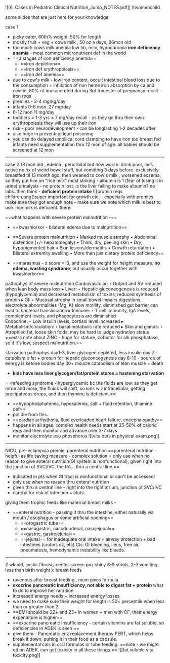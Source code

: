 ![[6. Cases in Pediatric Clinical Nutrition_Jump_NOTES.pdf]]
#womenchild 

some slides that are just here for your knowledge. 

case 1 
- picky eater, 60th% weight, 50% for length 
- mostly fruit + veg + cows milk , 50 oz a days, 26mon old 
- too much cows milk 
anemia low hb, mcv, hypochromia
**iron deficiency anemia** - most common micronutrient def in the world 
- ==3 stages of iron deficiency anemia== 
	- ==iron depletion== 
	- ==iron def erythropoiesis== 
	- ==iron def anemia==
- due to cow's milk - low iron content, occult intestinal blood loss due to the consumption + inhibition of non heme iron absorption by ca and casein. 
80% of iron accreted during 3rd trimester of pregnancy 
recall - iron reqs 
- premies - 2-4 mg/kg/day 
- infants 0-6 mon .27 mg/day 
- 6-12 mon 11 mg/day 
- toddlers = 1-3 yrs  = 7 mg/day 
recall - as they go thru their own erythropoiesis they will use up their iron 
- risk - poor neurodevelopment - can be longlasting 1-2 decades after
- also huge in preventing lead poisoning
- you can do delayed umbilical cord clamping to have iron too 
breast fed infants need supplementation thru 12 mon of age. 
all babies should be screened at 12 mon 

---
case 2 
18 mon old , edema , periorbital but now worse. 
drink poor, less active 
no hx of weird bowel stuff, but vomitting 3 days before. 
exclusively breastfed til 13 month ago, then weaned to cow's milk , worsened eczema, so they put him on "rice milk"
most striking - albumin is 1 (fear of losing it in urine)
urinalysis - no protein lost. 
is the liver failing to make albumin? no labs. 
then think - **deficient protein intake** 
![[protein reqs children.png]]super important for growth etc. - especially with premies make sure they got enough 
note - make sure we note which milk is best to use. rice milk is deficient. there 

==what happens with severe protein malnutrition -== 
- ==kwashiorkor - bilateral edema due to malnutrition== 
- ==Severe protein malnutrition • Marked muscle atrophy • Abdominal distention (+/- hepatomegaly) • Think, dry, peeling skin • Dry, hypopigmented hair • Skin lesions/dermatitis • Growth retardation • Bilateral extremity swelling • More than just dietary protein deficiency==

- ==marasmus - z score <-3, and use the weight for height measure. **no edema, wasting syndrome**; but usually occur together with kwashiorkor== 

pathophys of severe malnutrition
Cardiovascular: ‣ Output and SV reduced when lean body mass loss 
▸ Liver: ‣ Hepatic gluconeogenesis is reduced (hypoglycemia) and decreased metabolism of toxins, reduced synthesis of protein 
▸ GI: ‣ Mucosal atrophy in small bowel impairs digestions, electrolyte abnormalities (Mg, K) slow motility, diminished gut barrier can lead to bacterial translocation ▸ Immune: ‣ T cell immunity, IgA levels, complement levels, and phagocytosis are diminished  
Endocrine: ‣ Low insulin levels, cortisol level increased ▸ Metabolism/circulation: ‣ basal metabolic rate reduced 
▸ Skin and glands: ‣ Atrophied fat, loose skin folds, may be hard to judge hydration status
==extra note about ZINC - huge for stature, cofactor for alk phosphatase, so if it's low, suspect malnutrition.== 

starvation pathophys 
day1-3, liver glycogen depleted, less insulin
day 7 - catablism o fat + protein for hepatic gluconeogenesis 
day 8-10 - source of eenrgy is ketone bodies
day 30+ msucle catabolism of lean muscle = death 
- **kids have less liver glycogen/fat/protein stores = hastening starvation**

==refeeding syndrome - hyperglycemic bc the fluids are low. as they get mroe and more, the fluids will shift, so ions will intracellular, getting precipateous drops, and then thymine is deficient.== 
- ==hypophosphatemia, hypokalemia, salt + fluid retention, thiamine def== 
- ppl die from this. 
- ==cardiac arrhythmia, fluid overloaded heart failure, encephalopathy==
- happens in all ages. complex health needs
start at 25-50% of caloric reqs and then monitor and advance over 3-7 days
- monitor electrolyte esp phosphorus 
![[vita defs in physical exam.png]]

---
NICU, pre-eclampsia premie. parenteral nutrition 
==parenteral nutrition - helpful as life saving measure - complex solution = only use when no reason to give enteral nutrition(GI system is nonfunctional), given right into the junction of SVC/IVC, the RA... thru a central line.== 
- indicated in pts when GI tract is nonfunctional or can't be accessed! 
- only use when no reason thru enteral nutrition 
- given thru a central line - right into the right atrium, junction of SVC/IVC
- careful for risk of infection + clots. 

giving them trophic feeds like maternal breast milks - 
- ==enteral nutrition - passing it thru the intestine, either naturally via mouth / esophagus or some artificial opening== 
	- ==orogastric tube==
	- ==nasogastric, nasoduodenal, nasojejunal==
	- ==gastric, gastrojejunal==
	- ==jejunal== 
for inadequate oral intake + airway protection + bad intestines (crohns dz, etc) 
CIs: GI bleeding, ileus, free air, pneumatosis, hemodynamic instability like bleeds. 

---
2 wk old, cystic fibrosis center screen poz 
shiny 8-9 stools, 2-3 vomiting, less than birth weight ): breast feeds
- ravenous after breast feeding , mom gives formula 
- **exocrine pancreatic insufficiency, not able to digest fat + protein**
what to do to improve her nutrition 
- increased energy needs + increased energy losses
- we need to make sure their weight for length is 50+ percentile when less than or greater than 2. 
- ==BMI should be 22+ and 23+ in women + men with CF, their energy expenditure is higher==
- ==exocrine pancreatic insufficiency - certain vitamins are fat soluble, so deficiencies in ADEK is seen.== 
- give them - Pancreatic enz replacement therapy PERT, which helps break it down, putting it in their food as a capsule. 
- supplemental cals in oral formulas or tube feeding. 
==note - we might od on ADEK. can get toxicity in all these things.== ![[fat soluble vita toxicity.png]]
